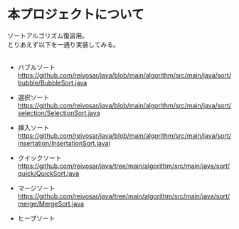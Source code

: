 # 本プロジェクトについて

ソートアルゴリズム復習用。<br>
とりあえず以下を一通り実装してみる。<br><br>

* バブルソート
https://github.com/reivosar/java/blob/main/algorithm/src/main/java/sort/bubble/BubbleSort.java

* 選択ソート
https://github.com/reivosar/java/blob/main/algorithm/src/main/java/sort/selection/SelectionSort.java

* 挿入ソート
https://github.com/reivosar/java/blob/main/algorithm/src/main/java/sort/insertation/InsertationSort.java)

* クイックソート
https://github.com/reivosar/java/tree/main/algorithm/src/main/java/sort/quick/QuickSort.java

* マージソート
https://github.com/reivosar/java/tree/main/algorithm/src/main/java/sort/merge/MergeSort.java

* ヒープソート
